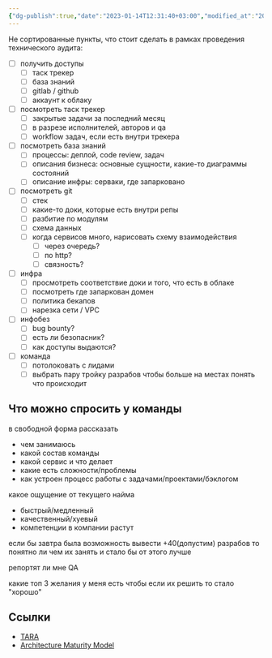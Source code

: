 ```yaml
---
{"dg-publish":true,"date":"2023-01-14T12:31:40+03:00","modified_at":"2023-09-20T15:08:10+04:00","dg-path":"/пункты проведения технического аудита.md","permalink":"/punkty-provedeniya-tehnicheskogo-audita/","dgPassFrontmatter":true}
---
```



Не сортированные пункты, что стоит сделать в рамках проведения технического аудита:

- [ ] получить доступы
    - [ ] таск трекер
    - [ ] база знаний
    - [ ] gitlab / github
    - [ ] аккаунт к облаку
- [ ] посмотреть таск трекер
    - [ ] закрытые задачи за последний месяц
    - [ ] в разрезе исполнителей, авторов и qa
    - [ ] workflow задач, если есть внутри трекера
- [ ] посмотреть база знаний
    - [ ] процессы: деплой, code review, задач
    - [ ] описания бизнеса: основные сущности, какие-то диаграммы состояний
    - [ ] описание инфры: серваки, где запарковано
- [ ] посмотреть git
    - [ ] стек
    - [ ] какие-то доки, которые есть внутри репы
    - [ ] разбитие по модулям
    - [ ] схема данных
    - [ ] когда сервисов много, нарисовать схему взаимодействия
        - [ ] через очередь?
        - [ ] по http?
        - [ ] связность?
- [ ] инфра
    - [ ] просмотреть соответствие доки и того, что есть в облаке
    - [ ] посмотреть где запаркован домен
    - [ ] политика бекапов
    - [ ] нарезка сети / VPC
- [ ] инфобез
    - [ ] bug bounty?
    - [ ] есть ли безопасник?
    - [ ] как доступы выдаются?
- [ ] команда
    - [ ] потолоковать с лидами
    - [ ] выбрать пару тройку разрабов чтобы больше на местах понять что происходит

## Что можно спросить у команды

в свободной форма рассказать 
- чем занимаюсь
- какой состав команды
- какой сервис и что делает
- какие есть сложности/проблемы
- как устроен процесс работы с задачами/проектами/бэклогом

какое ощущение от текущего найма
- быстрый/медленный
- качественный/хуевый
- компетенции в компании растут

если бы завтра была возможность вывести +40(допустим) разрабов то понятно ли чем их занять и стало бы от этого лучше

репортят ли мне QA

какие топ 3 желания у меня есть чтобы если их решить то стало "хорошо"

## Ссылки

- [TARA](https://stefan-poeltl.medium.com/software-architecture-assessment-with-tara-e54844b78f73)
- [Architecture Maturity Model](https://pubs.opengroup.org/architecture/togaf8-doc/arch/chap27.html)
